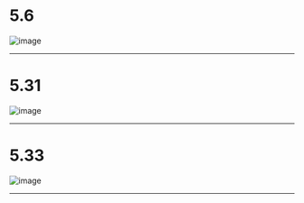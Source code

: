# 5.6
![image](https://github.com/user-attachments/assets/7f26c01a-06a2-43be-a253-8776100f079a)

------
# 5.31
![image](https://github.com/user-attachments/assets/f81da077-8250-4ae6-8ae3-6bfa5479df60)


------
# 5.33
![image](https://github.com/user-attachments/assets/73ccbdd7-49f7-4c36-aaaa-f277649a920a)

------
